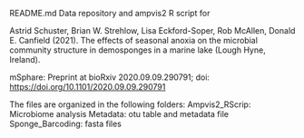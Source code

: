 
README.md
Data repository and ampvis2 R script for

Astrid Schuster, Brian W. Strehlow, Lisa Eckford-Soper, Rob McAllen, Donald E. Canfield (2021).
The effects of seasonal anoxia on the microbial community structure in demosponges in a marine lake (Lough Hyne, Ireland).

mSphare: 
Preprint at bioRxiv 2020.09.09.290791; doi: https://doi.org/10.1101/2020.09.09.290791


The files are organized in the following folders: 
Ampvis2_RScrip: Microbiome analysis
Metadata: otu table and metadata file
Sponge_Barcoding: fasta files 


